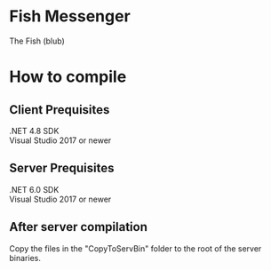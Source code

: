 # Fish Messenger
The Fish (blub)

# How to compile
## Client Prequisites
.NET 4.8 SDK  
Visual Studio 2017 or newer
## Server Prequisites
.NET 6.0 SDK  
Visual Studio 2017 or newer
## After server compilation
Copy the files in the "CopyToServBin" folder to the root of the server binaries.
